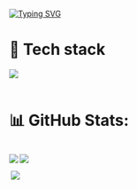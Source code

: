 [![Typing SVG](https://readme-typing-svg.demolab.com?font=Fira+Code&weight=600&size=25&pause=1000&color=F7F7F7&center=false&random=false&width=435&lines=%F0%9F%92%BB+Fullstack+Developer;%F0%9F%93%9A+Computer+Science+Student;%F0%9F%A4%A9+Open-source+enthusiast)](https://git.io/typing-svg)

# 🚀 Tech stack
<div style="display:flex;">
    <img src="https://skillicons.dev/icons?i=bash,c,cpp,cs,dotnet,git,github,html,css,bootstrap,linux,mysql,py,rider,figma">

</div>
<br>

# 📊 GitHub Stats:
<div style="display:flex;">
<p>  
    <img align="left" src="https://github-readme-stats.vercel.app/api/top-langs/?username=KimPiks&theme=radical&include_all_commits=true&count_private=true&layout=compact">
</p>
<p>
    <img align="center" src="https://github-readme-stats.vercel.app/api?username=KimPiks&show_icons=true&theme=radical&include_all_commits=true&count_private=true&layout=compact">
</p>
</div>

<div style="display:flex;">
  <img align="right" src="https://komarev.com/ghpvc/?username=KimPiks&abbreviated=true">
</div>
